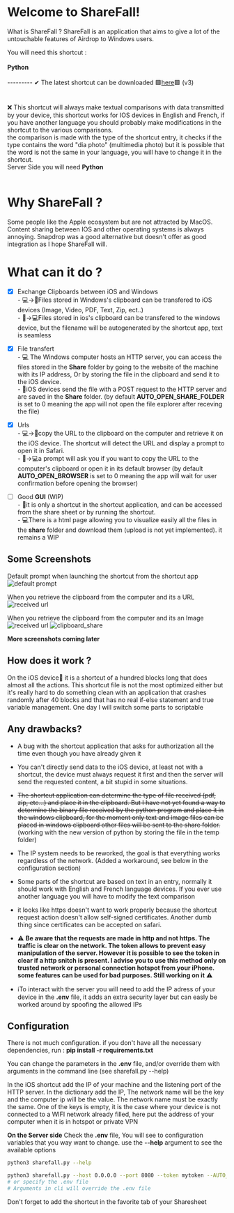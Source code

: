 # Welcome to ShareFall!
What is ShareFall ? ShareFall is an application that aims to give a lot of the untouchable features of Airdrop to Windows users. 


You will need this shortcut :<br><br>
**Python**<br><br>
--------- ✔ The latest shortcut can be downloaded 🟩[here](https://www.icloud.com/shortcuts/13e55c47a01d43579d4ed5172d585654)🟩 (v3)<br>
<br><br>
❌ This shortcut will always make textual comparisons with data transmitted by your device, this shortcut works for IOS devices in English and French, if you have another language you should probably make modifications in the shortcut to the various comparisons. <br>
the comparison is made with the type of the shortcut entry, it checks if the type contains the word "dia photo" (multimedia photo) but it is possible that the word is not the same in your language, you will have to change it in the shortcut. <br>
Server Side you will need **Python**<br><br>

# Why ShareFall ?
Some people like the Apple ecosystem but are not attracted by MacOS.
Content sharing between IOS and other operating systems is always annoying.  Snapdrop was a good alternative but doesn't offer as good integration as I hope ShareFall will.


# What can it do ?

 

 - [x] Exchange Clipboards between iOS and Windows <br>
		 - 💻->📱Files stored in Windows's clipboard can be transfered to iOS devices (Image, Video, PDF, Text, Zip, ect..)<br>
		 - 📱->💻Files stored in ios's clipboard can be transfered to the windows device, but the filename will be autogenerated by the shortcut app, text is seamless

 - [x] File transfert <br>
		 - 💻 The Windows computer hosts an HTTP server, you can access the files stored in the **Share** folder by going to the website of the machine with its IP address, Or by storing the file in the clipboard and send it to the iOS device.<br>
		 - 📱iOS devices send the file with a POST request to the HTTP server and are saved in the **Share** folder. (by default **AUTO_OPEN_SHARE_FOLDER** is set to 0 meaning the app will not open the file explorer after receving the file)
	
- [x] Urls <br>
	     - 💻->📱copy the URL to the clipboard on the computer and retrieve it on the iOS device. The shortcut will detect the URL and display a prompt to open it in Safari.<br>
	     - 📱->💻a prompt will ask you if you want to copy the URL to the computer's clipboard or open it in its default browser (by default **AUTO_OPEN_BROWSER** is set to 0 meaning the app will wait for user confirmation before opening the browser)
- [ ] Good **GUI** (WIP) <br>
		- 📱it is only a shortcut in the shortcut application, and can be accessed from the share sheet or by running the shortcut.<br>
		- 💻There is a html page allowing you to visualize easily all the files in the  **share** folder and download them (upload is not yet implemented). it remains a WIP
	
## Some Screenshots
Default prompt when launching the shortcut from the shortcut app
![default prompt](https://github.com/noenic/ShareFall/blob/main/images/generic_prompt.jpeg?raw=true)

When you retrieve the clipboard from the computer and its a URL
![received url](https://github.com/noenic/ShareFall/blob/main/images/is_that_a_url.jpeg?raw=true)

When you retrieve the clipboard from the computer and its an Image<br>
![received url](https://github.com/noenic/ShareFall/blob/main/images/get_image_from_PC_clipboard.png?raw=true)
![clipboard_share](https://github.com/noenic/ShareFall/blob/main/images/clipboard_share.gif?raw=true)

**More screenshots coming later**

## How does it work ?

On the iOS device📱 it is a  shortcut of a hundred blocks long that does almost all the actions. This shortcut file is not the most optimized either but it's really hard to do something clean with an application that crashes randomly after 40 blocks and that has no real if-else statement and true variable management. One day I will switch some parts to scriptable 



## Any drawbacks?

- A bug with the shortcut application that asks for authorization all the time even though you have already given it

- You can't directly send data to the iOS device, at least not with a shortcut, the device must always request it first and then the server will send the requested content, a bit stupid in some situations.

- ~~The shortcut application can determine the type of file received (pdf, zip, etc...) and place it in the clipboard. But I have not yet found a way to determine the binary file received by the python program and place it in the windows clipboard, for the moment only text and image files can be placed in windows clipboard other files will be sent to the share folder.~~ (working with the new version of python by storing the file in the temp folder)

- The IP system needs to be reworked, the goal is that everything works regardless of the network.
	(Added a workaround, see below in the configuration section) 

- Some parts of the shortcut are based on text in an entry, normally it should work with English and French language devices.
If you ever use another language you will have to modify the text comparison

- it looks like https doesn't want to work properly because the shortcut request action doesn't allow self-signed certificates. Another dumb thing since certificates can be accepted on safari. 

- ⚠️ **Be aware that the requests are made in http and not https. The traffic is clear on the network. The token allows to prevent easy  manipulation of the server. However it is possible to see the token in clear if a http snitch is present.
I advise you to use this method only on trusted network or personal connection hotspot from your iPhone.
some features can be used for bad purposes.
Still working on it** ⚠️

- ℹ️To interact with the server you will need to add the IP adress of your device in the **.env** file, it adds an extra security layer but can easly be worked around by spoofing the  allowed IPs  



## Configuration 
There is not much configuration.
if you don't have all the necessary dependencies, run : **pip install -r requirements.txt**

You can change the parameters in the **.env** file, and/or override them with arguments in the command line (see sharefall.py --help)

In the iOS shortcut add the IP of your machine and the listening port of the HTTP server.
In the dictionary add the IP, The network name will be the key and the computer ip will be the value.
The network name must be exactly the same.
One of the keys is empty, it is the case where your device is not connected to a WIFI network already filled, here put the address of your computer when it is in hotspot or private VPN 

**On the Server side**
Check the **.env** file, You will see to configuration variables that you way want to change.
use the **--help** argument to see the available options

```bash
python3 sharefall.py --help

python3 sharefall.py --host 0.0.0.0 --port 8080 --token mytoken --AUTO_OPEN_BROWSER=1 --AUTO_OPEN_SHARE_FOLDER=1
# or specify the .env file
# Arguments in cli will override the .env file
```


Don't forget to add the shortcut in the favorite tab of your Sharesheet

